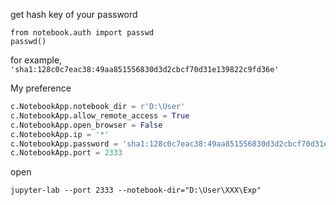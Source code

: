 

get hash key of your password

```
from notebook.auth import passwd
passwd()
```

for example, `'sha1:128c0c7eac38:49aa851556830d3d2cbcf70d31e139822c9fd36e'` 



My preference

```python
c.NotebookApp.notebook_dir = r'D:\User'
c.NotebookApp.allow_remote_access = True
c.NotebookApp.open_browser = False
c.NotebookApp.ip = '*'
c.NotebookApp.password = 'sha1:128c0c7eac38:49aa851556830d3d2cbcf70d31e139822c9fd36e'
c.NotebookApp.port = 2333
```

open 
```
jupyter-lab --port 2333 --notebook-dir="D:\User\XXX\Exp"
```

